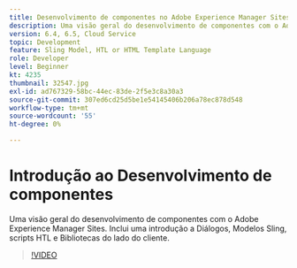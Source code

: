 ```yaml
---
title: Desenvolvimento de componentes no Adobe Experience Manager Sites
description: Uma visão geral do desenvolvimento de componentes com o Adobe Experience Manager Sites. Inclui uma introdução a Diálogos, Modelos Sling, scripts HTL e Bibliotecas do lado do cliente.
version: 6.4, 6.5, Cloud Service
topic: Development
feature: Sling Model, HTL or HTML Template Language
role: Developer
level: Beginner
kt: 4235
thumbnail: 32547.jpg
exl-id: ad767329-58bc-44ec-83de-2f5e3c8a30a3
source-git-commit: 307ed6cd25d5be1e54145406b206a78ec878d548
workflow-type: tm+mt
source-wordcount: '55'
ht-degree: 0%

---
```


# Introdução ao Desenvolvimento de componentes

Uma visão geral do desenvolvimento de componentes com o Adobe Experience Manager Sites. Inclui uma introdução a Diálogos, Modelos Sling, scripts HTL e Bibliotecas do lado do cliente.

>[!VIDEO](https://video.tv.adobe.com/v/32547/?quality=12&learn=on)
